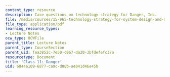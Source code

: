 ```yaml
---
content_type: resource
description: Case questions on technology strategy for Danger, Inc.
file: /media/courses/15-965-technology-strategy-for-system-design-and-management-spring-2009/684461096877ca9cd88bae041d46e45b_MIT15_965S09_case11.pdf
file_type: application/pdf
learning_resource_types:
- Lecture Notes
ocw_type: OCWFile
parent_title: Lecture Notes
parent_type: CourseSection
parent_uid: fea3852c-7e50-c067-da20-3bfdefefc37a
resourcetype: Document
title: 'Class 11: Danger'
uid: 68446109-6877-ca9c-d88b-ae041d46e45b
---
```

